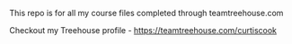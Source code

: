 This repo is for all my course files completed through teamtreehouse.com

Checkout my Treehouse profile - https://teamtreehouse.com/curtiscook
